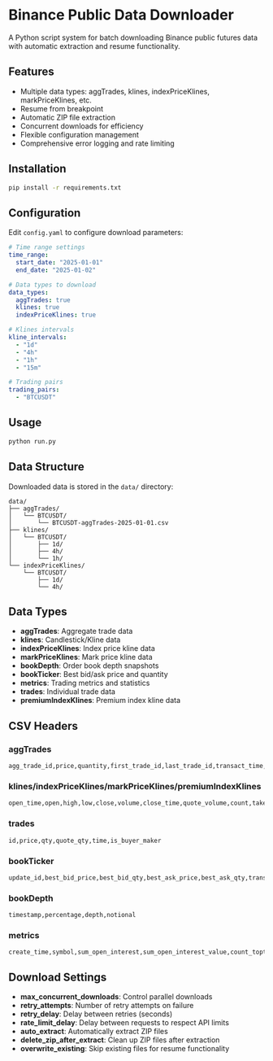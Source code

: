 # Binance Public Data Downloader

A Python script system for batch downloading Binance public futures data with automatic extraction and resume functionality.

## Features

- Multiple data types: aggTrades, klines, indexPriceKlines, markPriceKlines, etc.
- Resume from breakpoint
- Automatic ZIP file extraction
- Concurrent downloads for efficiency
- Flexible configuration management
- Comprehensive error logging and rate limiting

## Installation

```bash
pip install -r requirements.txt
```

## Configuration

Edit `config.yaml` to configure download parameters:

```yaml
# Time range settings
time_range:
  start_date: "2025-01-01"
  end_date: "2025-01-02"

# Data types to download
data_types:
  aggTrades: true
  klines: true
  indexPriceKlines: true

# Klines intervals
kline_intervals:
  - "1d"
  - "4h"
  - "1h"
  - "15m"

# Trading pairs
trading_pairs:
  - "BTCUSDT"
```

## Usage

```bash
python run.py
```

## Data Structure

Downloaded data is stored in the `data/` directory:

```
data/
├── aggTrades/
│   └── BTCUSDT/
│       └── BTCUSDT-aggTrades-2025-01-01.csv
├── klines/
│   └── BTCUSDT/
│       ├── 1d/
│       ├── 4h/
│       └── 1h/
└── indexPriceKlines/
    └── BTCUSDT/
        ├── 1d/
        └── 4h/
```

## Data Types

- **aggTrades**: Aggregate trade data
- **klines**: Candlestick/Kline data  
- **indexPriceKlines**: Index price kline data
- **markPriceKlines**: Mark price kline data
- **bookDepth**: Order book depth snapshots
- **bookTicker**: Best bid/ask price and quantity
- **metrics**: Trading metrics and statistics
- **trades**: Individual trade data
- **premiumIndexKlines**: Premium index kline data

## CSV Headers

### aggTrades
```
agg_trade_id,price,quantity,first_trade_id,last_trade_id,transact_time,is_buyer_maker
```

### klines/indexPriceKlines/markPriceKlines/premiumIndexKlines
```
open_time,open,high,low,close,volume,close_time,quote_volume,count,taker_buy_volume,taker_buy_quote_volume,ignore
```

### trades
```
id,price,qty,quote_qty,time,is_buyer_maker
```

### bookTicker
```
update_id,best_bid_price,best_bid_qty,best_ask_price,best_ask_qty,transaction_time,event_time
```

### bookDepth
```
timestamp,percentage,depth,notional
```

### metrics
```
create_time,symbol,sum_open_interest,sum_open_interest_value,count_toptrader_long_short_ratio,sum_toptrader_long_short_ratio,count_long_short_ratio,sum_taker_long_short_vol_ratio
```

## Download Settings

- **max_concurrent_downloads**: Control parallel downloads
- **retry_attempts**: Number of retry attempts on failure
- **retry_delay**: Delay between retries (seconds)
- **rate_limit_delay**: Delay between requests to respect API limits
- **auto_extract**: Automatically extract ZIP files
- **delete_zip_after_extract**: Clean up ZIP files after extraction
- **overwrite_existing**: Skip existing files for resume functionality